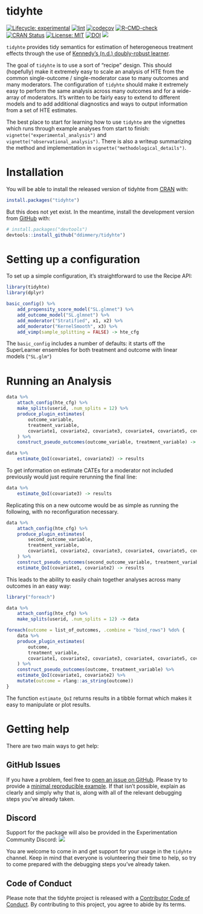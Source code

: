 
<!-- README.md is generated from README.Rmd. Please edit that file -->

# tidyhte

<!-- badges: start -->

[![Lifecycle:
experimental](https://img.shields.io/badge/lifecycle-experimental-orange.svg)](https://lifecycle.r-lib.org/articles/stages.html#experimental)
[![lint](https://github.com/ddimmery/tidyhte/actions/workflows/lint.yaml/badge.svg)](https://github.com/ddimmery/tidyhte/actions/workflows/lint.yaml)
[![codecov](https://codecov.io/gh/ddimmery/tidyhte/branch/main/graph/badge.svg?token=AHT3X4S2KQ)](https://app.codecov.io/gh/ddimmery/tidyhte)
[![R-CMD-check](https://github.com/ddimmery/tidyhte/actions/workflows/R-CMD-check.yaml/badge.svg)](https://github.com/ddimmery/tidyhte/actions/workflows/R-CMD-check.yaml)
[![CRAN
Status](https://www.r-pkg.org/badges/version/tidyhte)](https://cran.r-project.org/package=tidyhte)
[![License:
MIT](https://img.shields.io/badge/License-MIT-yellow.svg)](https://opensource.org/license/mit)
[![DOI](https://zenodo.org/badge/375330850.svg)](https://zenodo.org/badge/latestdoi/375330850)
[![](https://dcbadge.vercel.app/api/server/MrxjbHc3jD?style=flat)](https://discord.com/invite/MrxjbHc3jD)
<!-- badges: end -->

`tidyhte` provides tidy semantics for estimation of heterogeneous
treatment effects through the use of [Kennedy’s (n.d.) doubly-robust
learner](https://arxiv.org/abs/2004.14497).

The goal of `tidyhte` is to use a sort of “recipe” design. This should
(hopefully) make it extremely easy to scale an analysis of HTE from the
common single-outcome / single-moderator case to many outcomes and many
moderators. The configuration of `tidyhte` should make it extremely easy
to perform the same analysis across many outcomes and for a wide-array
of moderators. It’s written to be fairly easy to extend to different
models and to add additional diagnostics and ways to output information
from a set of HTE estimates.

The best place to start for learning how to use `tidyhte` are the
vignettes which runs through example analyses from start to finish:
`vignette("experimental_analysis")` and
`vignette("observational_analysis")`. There is also a writeup
summarizing the method and implementation in
`vignette("methodological_details")`.

# Installation

You will be able to install the released version of tidyhte from
[CRAN](https://CRAN.R-project.org) with:

``` r
install.packages("tidyhte")
```

But this does not yet exist. In the meantime, install the development
version from [GitHub](https://github.com/) with:

``` r
# install.packages("devtools")
devtools::install_github("ddimmery/tidyhte")
```

# Setting up a configuration

To set up a simple configuration, it’s straightforward to use the Recipe
API:

``` r
library(tidyhte)
library(dplyr)

basic_config() %>%
    add_propensity_score_model("SL.glmnet") %>%
    add_outcome_model("SL.glmnet") %>%
    add_moderator("Stratified", x1, x2) %>%
    add_moderator("KernelSmooth", x3) %>%
    add_vimp(sample_splitting = FALSE) -> hte_cfg
```

The `basic_config` includes a number of defaults: it starts off the
SuperLearner ensembles for both treatment and outcome with linear models
(`"SL.glm"`)

# Running an Analysis

``` r
data %>%
    attach_config(hte_cfg) %>%
    make_splits(userid, .num_splits = 12) %>%
    produce_plugin_estimates(
        outcome_variable,
        treatment_variable,
        covariate1, covariate2, covariate3, covariate4, covariate5, covariate6
    ) %>%
    construct_pseudo_outcomes(outcome_variable, treatment_variable) -> data

data %>%
    estimate_QoI(covariate1, covariate2) -> results
```

To get information on estimate CATEs for a moderator not included
previously would just require rerunning the final line:

``` r
data %>%
    estimate_QoI(covariate3) -> results
```

Replicating this on a new outcome would be as simple as running the
following, with no reconfiguration necessary.

``` r
data %>%
    attach_config(hte_cfg) %>%
    produce_plugin_estimates(
        second_outcome_variable,
        treatment_variable,
        covariate1, covariate2, covariate3, covariate4, covariate5, covariate6
    ) %>%
    construct_pseudo_outcomes(second_outcome_variable, treatment_variable) %>%
    estimate_QoI(covariate1, covariate2) -> results
```

This leads to the ability to easily chain together analyses across many
outcomes in an easy way:

``` r
library("foreach")

data %>%
    attach_config(hte_cfg) %>%
    make_splits(userid, .num_splits = 12) -> data

foreach(outcome = list_of_outcomes, .combine = "bind_rows") %do% {
    data %>%
    produce_plugin_estimates(
        outcome,
        treatment_variable,
        covariate1, covariate2, covariate3, covariate4, covariate5, covariate6
    ) %>%
    construct_pseudo_outcomes(outcome, treatment_variable) %>%
    estimate_QoI(covariate1, covariate2) %>%
    mutate(outcome = rlang::as_string(outcome))
}
```

The function `estimate_QoI` returns results in a tibble format which
makes it easy to manipulate or plot results.

# Getting help

There are two main ways to get help:

## GitHub Issues

If you have a problem, feel free to [open an issue on
GitHub](https://github.com/ddimmery/tidyhte/issues/new/choose). Please
try to provide a [minimal reproducible
example](https://stackoverflow.com/help/minimal-reproducible-example).
If that isn’t possible, explain as clearly and simply why that is, along
with all of the relevant debugging steps you’ve already taken.

## Discord

Support for the package will also be provided in the Experimentation
Community Discord:
[![](https://dcbadge.vercel.app/api/server/MrxjbHc3jD?theme=clean&compact=true)](https://discord.com/invite/MrxjbHc3jD)

You are welcome to come in and get support for your usage in the
`tidyhte` channel. Keep in mind that everyone is volunteering their time
to help, so try to come prepared with the debugging steps you’ve already
taken.

## Code of Conduct

Please note that the tidyhte project is released with a [Contributor
Code of
Conduct](https://contributor-covenant.org/version/2/1/CODE_OF_CONDUCT.html).
By contributing to this project, you agree to abide by its terms.
